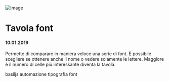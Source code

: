 ![image](https://github.com/KeremTurkyilmaz/TypeMistmatchSketch/blob/master/Anti%20Selfie/image/AntiSelfie.png)

# Tavola font
#### 10.01.2019

Permette di comparare in maniera veloce una serie di font. È possibile scegliere se ottenere anche il nome o vedere solamente le lettere. Maggiore è il numero di celle più interessante diventa la tavola.

basiljs automazione tipografia font
